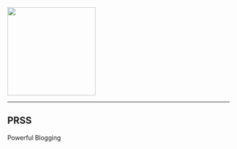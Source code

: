 <div>
  <img src="https://i.imgur.com/16ctXtN.png" width="200" />
</div>

----------------------

## PRSS
Powerful Blogging

